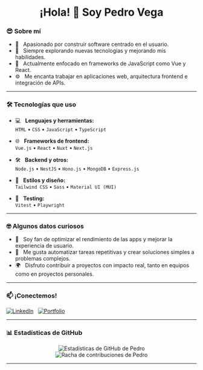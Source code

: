 <h1 align="center">¡Hola! 👋 Soy Pedro Vega</h1>

### 😎 Sobre mí

- 🎯 &nbsp; Apasionado por construir software centrado en el usuario.
- 🤔 &nbsp; Siempre explorando nuevas tecnologías y mejorando mis habilidades.
- 🌱 &nbsp; Actualmente enfocado en frameworks de JavaScript como Vue y React.
- ⚙️ &nbsp; Me encanta trabajar en aplicaciones web, arquitectura frontend e integración de APIs.

---

### 🛠 Tecnologías que uso

- 💻 &nbsp; **Lenguajes y herramientas:**  
  `HTML` • `CSS` • `JavaScript` • `TypeScript`

- 🌐 &nbsp; **Frameworks de frontend:**  
  `Vue.js` • `React` • `Nuxt` • `Next.js`

- 🛠️ &nbsp; **Backend y otros:**  
  `Node.js` • `NestJS` • `Hono.js` • `MongoDB` • `Express.js`

- 🎨 &nbsp; **Estilos y diseño:**  
  `Tailwind CSS` • `Sass` • `Material UI (MUI)`

- 🧪 &nbsp; **Testing:**  
  `Vitest` • `Playwright`

---

### 🤓 Algunos datos curiosos

- 🚀 &nbsp; Soy fan de optimizar el rendimiento de las apps y mejorar la experiencia de usuario.
- 🧠 &nbsp; Me gusta automatizar tareas repetitivas y crear soluciones simples a problemas complejos.
- 🌍 &nbsp; Disfruto contribuir a proyectos con impacto real, tanto en equipos como en proyectos personales.

---

### 📫 ¡Conectemos!

[<img alt="LinkedIn" src="https://img.shields.io/badge/LinkedIn-%230077B5.svg?&style=for-the-badge&logo=linkedin&logoColor=white" />](https://www.linkedin.com/in/pedrovegadev/)
&nbsp;
[<img alt="Portfolio" src="https://img.shields.io/badge/Portafolio-000?style=for-the-badge&logo=vercel&logoColor=white" />](https://pedrovega.dev)

---

### 📊 Estadísticas de GitHub

<p align="center">
  <img src="https://github-readme-stats.vercel.app/api?username=pedrovegadev&show_icons=true&theme=radical" alt="Estadísticas de GitHub de Pedro" />
  <br/>
  <img src="https://github-readme-streak-stats.herokuapp.com/?user=pedrovegadev&theme=radical" alt="Racha de contribuciones de Pedro" />
</p>

---
